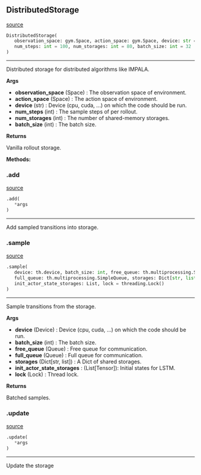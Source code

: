 #


## DistributedStorage
[source](https://github.com/RLE-Foundation/rllte/blob/main/rllte/xploit/storage/distributed_storage.py/#L10)
```python 
DistributedStorage(
   observation_space: gym.Space, action_space: gym.Space, device: str = 'cpu',
   num_steps: int = 100, num_storages: int = 80, batch_size: int = 32
)
```


---
Distributed storage for distributed algorithms like IMPALA.


**Args**

* **observation_space** (Space) : The observation space of environment.
* **action_space** (Space) : The action space of environment.
* **device** (str) : Device (cpu, cuda, ...) on which the code should be run.
* **num_steps** (int) : The sample steps of per rollout.
* **num_storages** (int) : The number of shared-memory storages.
* **batch_size** (int) : The batch size.


**Returns**

Vanilla rollout storage.


**Methods:**


### .add
[source](https://github.com/RLE-Foundation/rllte/blob/main/rllte/xploit/storage/distributed_storage.py/#L74)
```python
.add(
   *args
)
```

---
Add sampled transitions into storage.

### .sample
[source](https://github.com/RLE-Foundation/rllte/blob/main/rllte/xploit/storage/distributed_storage.py/#L78)
```python
.sample(
   device: th.device, batch_size: int, free_queue: th.multiprocessing.SimpleQueue,
   full_queue: th.multiprocessing.SimpleQueue, storages: Dict[str, list],
   init_actor_state_storages: List, lock = threading.Lock()
)
```

---
Sample transitions from the storage.


**Args**

* **device** (Device) : Device (cpu, cuda, ...) on which the code should be run.
* **batch_size** (int) : The batch size.
* **free_queue** (Queue) : Free queue for communication.
* **full_queue** (Queue) : Full queue for communication.
* **storages** (Dict[str, list]) : A Dict of shared storages.
* **init_actor_state_storages**  : (List[Tensor]): Initial states for LSTM.
* **lock** (Lock) : Thread lock.


**Returns**

Batched samples.

### .update
[source](https://github.com/RLE-Foundation/rllte/blob/main/rllte/xploit/storage/distributed_storage.py/#L113)
```python
.update(
   *args
)
```

---
Update the storage

